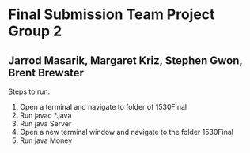 # Final Submission Team Project Group 2
## Jarrod Masarik, Margaret Kriz, Stephen Gwon, Brent Brewster

Steps to run:
1) Open a terminal and navigate to folder of 1530Final
2) Run javac *.java
2) Run java Server
3) Open a new terminal window and navigate to the folder 1530Final
4) Run java Money
